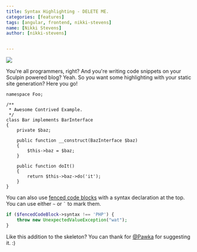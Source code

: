 ```yaml
---
title: Syntax Highlighting - DELETE ME.
categories: [features]
tags: [angular, frontend, nikki-stevens]
name: [Nikki Stevens]
author: [nikki-stevens]


---
```


<img class="img-small" src="https://instagram.com/p/4QBQUIGNP3/?taken-by=poodlethebulldog">

You're all programmers, right? And you're writing code snippets on your Sculpin
powered blog? Yeah. So you want some highlighting with your static site generation?
Here you go!


    namespace Foo;

    /**
     * Awesome Contrived Example.
     */
    class Bar implements BarInterface
    {
        private $baz;

        public function __construct(BazInterface $baz)
        {
            $this->baz = $baz;
        }

        public function doIt()
        {
            return $this->baz->do('it');
        }
    }

You can also use [fenced code blocks][fcb] with a syntax declaration at the top.
You can use either `~` or <code>`</code> to mark them.

[fcb]: http://michelf.ca/projects/php-markdown/extra/#fenced-code-blocks

~~~php
if ($fencedCodeBlock->syntax !== 'PHP') {
    throw new UnexpectedValueException("wat");
}
~~~
Like this addition to the skeleton? You can thank for [@Pawka](https://github.com/Pawka)
for suggesting it. :)
